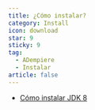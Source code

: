 ```yaml
---
title: ¿Cómo instalar?
category: Install
icon: download
star: 9
sticky: 9
tag:
  - ADempiere
  - Instalar
article: false
---
```


- [Cómo instalar JDK 8](./installing-jdk8.md)
